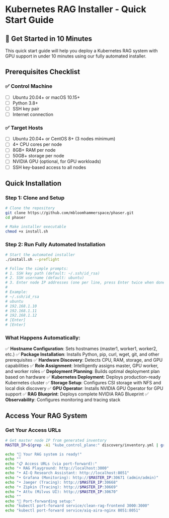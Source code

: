 # Kubernetes RAG Installer - Quick Start Guide

## 🚀 Get Started in 10 Minutes

This quick start guide will help you deploy a Kubernetes RAG system with GPU support in under 10 minutes using our fully automated installer.

## Prerequisites Checklist

### ✅ **Control Machine**
- [ ] Ubuntu 20.04+ or macOS 10.15+
- [ ] Python 3.8+
- [ ] SSH key pair
- [ ] Internet connection

### ✅ **Target Hosts**
- [ ] Ubuntu 20.04+ or CentOS 8+ (3 nodes minimum)
- [ ] 4+ CPU cores per node
- [ ] 8GB+ RAM per node
- [ ] 50GB+ storage per node
- [ ] NVIDIA GPU (optional, for GPU workloads)
- [ ] SSH key-based access to all nodes

## Quick Installation

### **Step 1: Clone and Setup**

```bash
# Clone the repository
git clone https://github.com/mbloomhammerspace/phaser.git
cd phaser

# Make installer executable
chmod +x install.sh
```

### **Step 2: Run Fully Automated Installation**

```bash
# Start the automated installer
./install.sh --preflight

# Follow the simple prompts:
# 1. SSH key path (default: ~/.ssh/id_rsa)
# 2. SSH username (default: ubuntu)
# 3. Enter node IP addresses (one per line, press Enter twice when done)
#
# Example:
# ~/.ssh/id_rsa
# ubuntu
# 192.168.1.10
# 192.168.1.11
# 192.168.1.12
# [Enter]
# [Enter]
```

### **What Happens Automatically:**

✅ **Hostname Configuration**: Sets hostnames (master1, worker1, worker2, etc.)
✅ **Package Installation**: Installs Python, pip, curl, wget, git, and other prerequisites
✅ **Hardware Discovery**: Detects CPU, RAM, storage, and GPU capabilities
✅ **Role Assignment**: Intelligently assigns master, GPU worker, and worker roles
✅ **Deployment Planning**: Builds optimal deployment plan based on hardware
✅ **Kubernetes Deployment**: Deploys production-ready Kubernetes cluster
✅ **Storage Setup**: Configures CSI storage with NFS and local disk discovery
✅ **GPU Operator**: Installs NVIDIA GPU Operator for GPU support
✅ **RAG Blueprint**: Deploys complete NVIDIA RAG Blueprint
✅ **Observability**: Configures monitoring and tracing stack

## Access Your RAG System

### **Get Your Access URLs**

```bash
# Get master node IP from generated inventory
MASTER_IP=$(grep -A1 "kube_control_plane:" discovery/inventory.yml | grep "ansible_host" | head -1 | awk '{print $2}')

echo "🎉 Your RAG system is ready!"
echo ""
echo "📋 Access URLs (via port-forward):"
echo "• RAG Playground: http://localhost:3000"
echo "• AI-Q Research Assistant: http://localhost:8051"
echo "• Grafana (Monitoring): http://$MASTER_IP:30671 (admin/admin)"
echo "• Jaeger (Tracing): http://$MASTER_IP:30668"
echo "• Zipkin (Tracing): http://$MASTER_IP:30669"
echo "• Attu (Milvus UI): http://$MASTER_IP:30670"
echo ""
echo "🔧 Port-forwarding setup:"
echo "kubectl port-forward service/clean-rag-frontend 3000:3000"
echo "kubectl port-forward service/aiq-aira-nginx 8051:8051"
```
